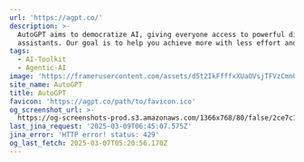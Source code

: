 ```yaml
---
url: 'https://agpt.co/'
description: >-
  AutoGPT aims to democratize AI, giving everyone access to powerful digital
  assistants. Our goal is to help you achieve more with less effort and cost.
tags:
  - AI-Toolkit
  - Agentic-AI
image: 'https://framerusercontent.com/assets/d5t2IkFfffxXUaOVsjTFVzCmnQ.png'
site_name: AutoGPT
title: AutoGPT
favicon: 'https://agpt.co/path/to/favicon.ico'
og_screenshot_url: >-
  https://og-screenshots-prod.s3.amazonaws.com/1366x768/80/false/2ce7c1f399a06ecc9017f17e0c1ae1f59a5b8fd960d075a4b0e92d59abdb9ea2.jpeg
last_jina_request: '2025-03-09T06:45:07.575Z'
jina_error: 'HTTP error! status: 429'
og_last_fetch: 2025-03-07T05:20:56.170Z
---
```


